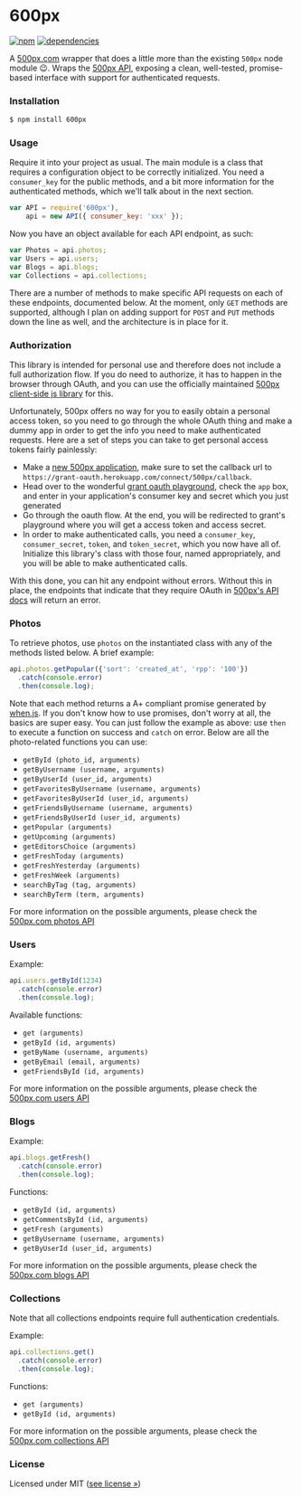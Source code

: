 600px
=====

[![npm](http://img.shields.io/npm/v/600px.svg?style=flat)](https://badge.fury.io/js/600px) [![dependencies](http://img.shields.io/gemnasium/jenius/600px.svg?style=flat)](https://gemnasium.com/jenius/600px)
<!-- Need some auth wizardry to get these on travis -->
<!-- [![tests](http://img.shields.io/travis/jenius/600px/master.svg?style=flat)](https://travis-ci.org/jenius/600px) [![Coverage Status](https://img.shields.io/coveralls/jenius/600px.svg?style=flat)](https://coveralls.io/r/jenius/600px?branch=master) -->

A [500px.com](http://500px.com) wrapper that does a little more than the existing `500px` node module :wink:. Wraps the [500px API](http://developer.500px.com/), exposing a clean, well-tested, promise-based interface with support for authenticated requests.

### Installation

```sh
$ npm install 600px
```

### Usage

Require it into your project as usual. The main module is a class that requires a configuration object to be correctly initialized. You need a `consumer_key` for the public methods, and a bit more information for the authenticated methods, which we'll talk about in the next section.

```js
var API = require('600px'),
    api = new API({ consumer_key: 'xxx' });
```

Now you have an object available for each API endpoint, as such:

```js
var Photos = api.photos;
var Users = api.users;
var Blogs = api.blogs;
var Collections = api.collections;
```

There are a number of methods to make specific API requests on each of these endpoints, documented below. At the moment, only `GET` methods are supported, although I plan on adding support for `POST` and `PUT` methods down the line as well, and the architecture is in place for it.

### Authorization

This library is intended for personal use and therefore does not include a full authorization flow. If you do need to authorize, it has to happen in the browser through OAuth, and you can use the officially maintained [500px client-side js library](https://github.com/500px/500px-js-sdk) for this.

Unfortunately, 500px offers no way for you to easily obtain a personal access token, so you need to go through the whole OAuth thing and make a dummy app in order to get the info you need to make authenticated requests. Here are a set of steps you can take to get personal access tokens fairly painlessly:

- Make a [new 500px application](https://500px.com/settings/applications), make sure to set the callback url to `https://grant-oauth.herokuapp.com/connect/500px/callback`.
- Head over to the wonderful [grant oauth playground](https://grant-oauth.herokuapp.com/#500px), check the `app` box, and enter in your application's consumer key and secret which you just generated
- Go through the oauth flow. At the end, you will be redirected to grant's playground where you will get a access token and access secret.
- In order to make authenticated calls, you need a `consumer_key`, `consumer_secret`, `token`, and `token_secret`, which you now have all of. Initialize this library's class with those four, named appropriately, and you will be able to make authenticated calls.

With this done, you can hit any endpoint without errors. Without this in place, the endpoints that indicate that they require OAuth in [500px's API docs](https://github.com/500px/api-documentation) will return an error.

### Photos

To retrieve photos, use `photos` on the instantiated class with any of the methods listed below. A brief example:

```javascript
api.photos.getPopular({'sort': 'created_at', 'rpp': '100'})
  .catch(console.error)
  .then(console.log);
```

Note that each method returns a A+ compliant promise generated by [when.js](https://github.com/cujojs/when). If you don't know how to use promises, don't worry at all, the basics are super easy. You can just follow the example as above: use `then` to execute a function on success and `catch` on error. Below are all the photo-related functions you can use:

* `getById (photo_id, arguments)`
* `getByUsername (username, arguments)`
* `getByUserId (user_id, arguments)`
* `getFavoritesByUsername (username, arguments)`
* `getFavoritesByUserId (user_id, arguments)`
* `getFriendsByUsername (username, arguments)`
* `getFriendsByUserId (user_id, arguments)`
* `getPopular (arguments)`
* `getUpcoming (arguments)`
* `getEditorsChoice (arguments)`
* `getFreshToday (arguments)`
* `getFreshYesterday (arguments)`
* `getFreshWeek (arguments)`
* `searchByTag (tag, arguments)`
* `searchByTerm (term, arguments)`

For more information on the possible arguments, please check the [500px.com photos API](http://developer.500px.com/docs/photos-index)

### Users

Example:

```javascript
api.users.getById(1234)
  .catch(console.error)
  .then(console.log);
```

Available functions:

* `get (arguments)`
* `getById (id, arguments)`
* `getByName (username, arguments)`
* `getByEmail (email, arguments)`
* `getFriendsById (id, arguments)`

For more information on the possible arguments, please check the [500px.com users API](http://developer.500px.com/docs/users-index)

### Blogs

Example:

```javascript
api.blogs.getFresh()
  .catch(console.error)
  .then(console.log);
```

Functions:

* `getById (id, arguments)`
* `getCommentsById (id, arguments)`
* `getFresh (arguments)`
* `getByUsername (username, arguments)`
* `getByUserId (user_id, arguments)`

For more information on the possible arguments, please check the [500px.com blogs API](http://developer.500px.com/docs/blogs-index)

### Collections

Note that all collections endpoints require full authentication credentials.

Example:

```javascript
api.collections.get()
  .catch(console.error)
  .then(console.log);
```

Functions:

* `get (arguments)`
* `getById (id, arguments)`

For more information on the possible arguments, please check the [500px.com collections API](http://developer.500px.com/docs/collections-index)

### License

Licensed under MIT ([see license »](LICENSE))
